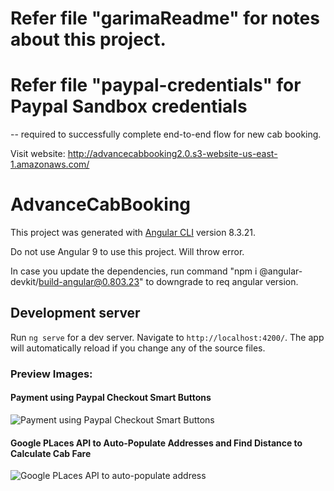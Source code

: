 # Refer file "garimaReadme" for notes about this project.

# Refer file "paypal-credentials" for Paypal Sandbox credentials 
 -- required to successfully complete end-to-end flow for new cab booking.
 
Visit website: http://advancecabbooking2.0.s3-website-us-east-1.amazonaws.com/

# AdvanceCabBooking

This project was generated with [Angular CLI](https://github.com/angular/angular-cli) version 8.3.21.

Do not use Angular 9 to use this project. Will throw error. 

In case you update the dependencies, run command "npm i @angular-devkit/build-angular@0.803.23" to downgrade to req angular version.

## Development server

Run `ng serve` for a dev server. Navigate to `http://localhost:4200/`. The app will automatically reload if you change any of the source files.

### Preview Images: 

#### Payment using Paypal Checkout Smart Buttons

![Payment using Paypal Checkout Smart Buttons](https://github.com/GarimaK1/AdvanceCabBooking_Deployed/blob/master/ImagePreviewPaypalSmartButtons.jpg)

#### Google PLaces API to Auto-Populate Addresses and Find Distance to Calculate Cab Fare

![Google PLaces API to auto-populate address](https://github.com/GarimaK1/AdvanceCabBooking_Deployed/blob/master/ImagePreviewGooglePlacesAPI.jpg)
